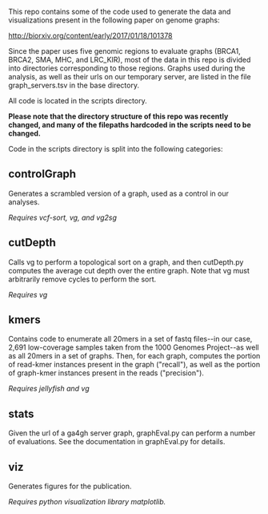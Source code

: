 This repo contains some of the code used to generate the data and visualizations present in the following paper on genome graphs:

http://biorxiv.org/content/early/2017/01/18/101378

Since the paper uses five genomic regions to evaluate graphs (BRCA1, BRCA2, SMA, MHC, and LRC_KIR), most of the data in this repo is divided into directories corresponding to those regions.  Graphs used during the analysis, as well as their urls on our temporary server, are listed in the file graph_servers.tsv in the base directory.

All code is located in the scripts directory.  

<strong>Please note that the directory structure of this repo was recently changed, and many of the filepaths hardcoded in the scripts need to be changed.</strong>

Code in the scripts directory is split into the following categories:

<h2>controlGraph</h2>
Generates a scrambled version of a graph, used as a control in our analyses.

<em>Requires vcf-sort, vg, and vg2sg</em>

<h2>cutDepth</h2>
Calls vg to perform a topological sort on a graph, and then cutDepth.py computes the average cut depth over the entire graph.  Note that vg must arbitrarily remove cycles to perform the sort.

<em>Requires vg</em>

<h2>kmers</h2>
Contains code to enumerate all 20mers in a set of fastq files--in our case, 2,691 low-coverage samples taken from the 1000 Genomes Project--as well as all 20mers in a set of graphs.  Then, for each graph, computes the portion of read-kmer instances present in the graph ("recall"), as well as the portion of graph-kmer instances present in the reads ("precision").

<em>Requires jellyfish and vg</em>

<h2>stats</h2>
Given the url of a ga4gh server graph, graphEval.py can perform a number of evaluations.  See the documentation in graphEval.py for details.

<h2>viz</h2>
Generates figures for the publication. 

<em>Requires python visualization library matplotlib.</em>
